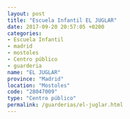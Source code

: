 ```yaml
---
layout: post
title: "Escuela Infantil EL JUGLAR"
date: 2017-09-20 20:57:05 +0200
categories:
- Escuela Infantil
- madrid
- mostoles
- Centro público
- guarderia
name: "EL JUGLAR"
province: "Madrid"
location: "Mostoles"
code: "28047009"
type: "Centro público"
permalink: /guarderias/el-juglar.html
---
```

